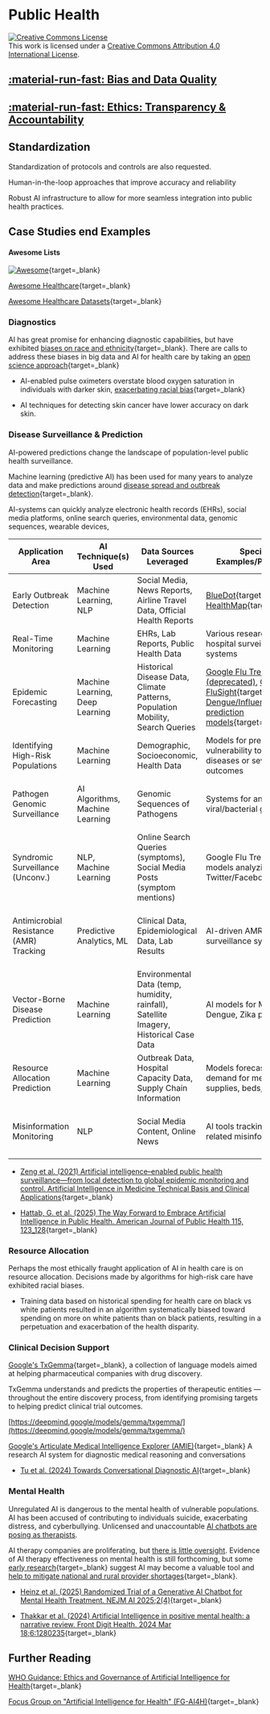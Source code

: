 # Public Health 

<a rel="license" href="http://creativecommons.org/licenses/by/4.0/"><img alt="Creative Commons License" style="border-width:0" src="https://i.creativecommons.org/l/by/4.0/88x31.png" /></a><br />This work is licensed under a <a rel="license" href="http://creativecommons.org/licenses/by/4.0/">Creative Commons Attribution 4.0 International License</a>.

## [:material-run-fast: Bias and Data Quality](../../bias.md)

## [:material-run-fast: Ethics: Transparency & Accountability](../../transparency.md)

## Standardization 

Standardization of protocols and controls are also requested.

Human-in-the-loop approaches that improve accuracy and reliability

Robust AI infrastructure to allow for more seamless integration into public health practices. 

## Case Studies end Examples

#### Awesome Lists

[![Awesome](https://awesome.re/badge.svg)](https://github.com/sindresorhus/awesome?tab=readme-ov-file#health-and-social-science){target=_blank}

[ Awesome Healthcare](https://github.com/kakoni/awesome-healthcare#readme){target=_blank}

[ Awesome Healthcare Datasets](https://github.com/geniusrise/awesome-healthcare-datasets){target=_blank}

### Diagnostics

AI has great promise for enhancing diagnostic capabilities, but have exhibited [biases on race and ethnicity](https://www.nytimes.com/2021/03/15/technology/artificial-intelligence-google-bias.html){target=_blank}. There are calls to address these biases in big data and AI for health care by taking an [open science approach](https://pmc.ncbi.nlm.nih.gov/articles/PMC8515002/){target=_blank}

* AI-enabled pulse oximeters overstate blood oxygen saturation in individuals with darker skin, [exacerbating racial bias](https://www.aclu.org/news/privacy-technology/algorithms-in-health-care-may-worsen-medical-racism){target=_blank}

* AI techniques for detecting skin cancer have lower accuracy on dark skin.

### Disease Surveillance & Prediction

AI-powered predictions change the landscape of population-level public health surveillance. 

Machine learning (predictive AI) has been used for many years to analyze data and make predictions around [disease spread and outbreak detection](https://www.preprints.org/manuscript/202504.1250/v1){target=_blank}. 

AI-systems can quickly analyze electronic health records (EHRs), social media platforms, online search queries, environmental data, genomic sequences, wearable devices, 

| Application Area | AI Technique(s) Used | Data Sources Leveraged | Specific Examples/Platforms | Key Outcomes/Impacts |
| --- | --- | --- | --- | --- | 
| Early Outbreak Detection | Machine Learning, NLP | Social Media, News Reports, Airline Travel Data, Official Health Reports | [BlueDot](https://bluedot.global/){target=_blank}, [HealthMap](https://www.healthmap.org/en/){target=_blank} | Early warning for COVID-19, Zika; faster public health response | 
| Real-Time Monitoring | Machine Learning | EHRs, Lab Reports, Public Health Data | Various research models, hospital surveillance systems | Continuous tracking of disease spread and intensity | 
| Epidemic Forecasting | Machine Learning, Deep Learning | Historical Disease Data, Climate Patterns, Population Mobility, Search Queries | [Google Flu Trends (deprecated)](https://en.wikipedia.org/wiki/Google_Flu_Trends), [CDC FluSight](https://www.cdc.gov/flu-forecasting/data-vis/current-week.html){target=_blank}, [Dengue/Influenza prediction models](https://doi.org/10.1038/s41598-025-85437-w){target=_blank} | Improved prediction accuracy for flu seasons, dengue outbreaks; better preparedness | 
| Identifying High-Risk Populations | Machine Learning | Demographic, Socioeconomic, Health Data | Models for predicting vulnerability to specific diseases or severe outcomes | Enables targeted interventions and resource allocation to most vulnerable groups |
| Pathogen Genomic Surveillance | AI Algorithms, Machine Learning | Genomic Sequences of Pathogens | Systems for analyzing viral/bacterial genomes | Rapid detection of new variants (e.g., SARS-CoV-2), understanding transmissibility/virulence changes |
| Syndromic Surveillance (Unconv.) | NLP, Machine Learning | Online Search Queries (symptoms), Social Media Posts (symptom mentions) | Google Flu Trends, models analyzing Twitter/Facebook data | Early detection of community transmission before clinical reporting |
| Antimicrobial Resistance (AMR) Tracking | Predictive Analytics, ML | Clinical Data, Epidemiological Data, Lab Results | AI-driven AMR surveillance systems | Improved detection of AMR trends, rapid pathogen ID and resistance profiling, guidance for stewardship |
| Vector-Borne Disease Prediction | Machine Learning | Environmental Data (temp, humidity, rainfall), Satellite Imagery, Historical Case Data | AI models for Malaria, Dengue, Zika prediction | Prediction of high-risk areas for outbreaks, enabling targeted vector control measures |
| Resource Allocation Prediction | Machine Learning | Outbreak Data, Hospital Capacity Data, Supply Chain Information | Models forecasting demand for medical supplies, beds, personnel | Optimization of resource deployment during public health emergencies | 
| Misinformation Monitoring | NLP | Social Media Content, Online News | AI tools tracking health-related misinformation | Identification of false narratives that could impede public health responses, enabling counter-messaging |


* [Zeng et al. (2021) Artificial intelligence–enabled public health surveillance—from local detection to global epidemic monitoring and control. Artificial Intelligence in Medicine Technical Basis and Clinical Applications](https://doi.org/10.1016/B978-0-12-821259-2.00022-3){target=_blank}

* [Hattab, G. et al. (2025) The Way Forward to Embrace Artificial Intelligence in Public Health. American Journal of Public Health 115, 123_128](https://doi.org/10.2105/AJPH.2024.307888){target=_blank}

### Resource Allocation

Perhaps the most ethically fraught application of AI in health care is on resource allocation. Decisions made by algorithms for high-risk care have exhibited racial biases. 

* Training data based on historical spending for health care on black vs white patients resulted in an algorithm systematically biased toward spending on more on white patients than on black patients, resulting in a perpetuation and exacerbation of the health disparity. 

### Clinical Decision Support


[Google's TxGemma](https://developers.googleblog.com/en/introducing-txgemma-open-models-improving-therapeutics-development/){target=_blank}, a collection of language models aimed at helping pharmaceutical companies with drug discovery.

TxGemma understands and predicts the properties of therapeutic entities — throughout the entire discovery process, from identifying promising targets to helping predict clinical trial outcomes. 

[https://deepmind.google/models/gemma/txgemma/](https://deepmind.google/models/gemma/txgemma/)

[Google's Articulate Medical Intelligence Explorer (AMIE)](https://research.google/blog/amie-a-research-ai-system-for-diagnostic-medical-reasoning-and-conversations/){target=_blank} A research AI system for diagnostic medical reasoning and conversations

* [Tu et al. (2024) Towards Conversational Diagnostic AI](https://doi.org/10.48550/arXiv.2401.05654){target=_blank}


### Mental Health

Unregulated AI is dangerous to the mental health of vulnerable populations. AI has been accused of contributing to individuals suicide, exacerbating distress, and cyberbullying. Unlicensed and unaccountable [AI chatbots are posing as therapists](https://www.nytimes.com/2025/02/24/health/ai-therapists-chatbots.html).

AI therapy companies are proliferating, but [there is little oversight](https://www.apaservices.org/practice/business/technology/artificial-intelligence-chatbots-therapists). Evidence of AI therapy effectiveness on mental health is still forthcoming, but some [early research](https://ai.nejm.org/doi/abs/10.1056/AIoa2400802){target=_blank} suggest AI may become a valuable tool and [help to mitigate national and rural provider shortages](https://www.nytimes.com/2025/04/15/health/ai-therapist-mental-health.html){target=_blank}. 

* [Heinz et al. (2025) Randomized Trial of a Generative AI Chatbot for Mental Health Treatment. NEJM AI 2025;2(4)](https://ai.nejm.org/doi/full/10.1056/AIoa2400802){target=_blank}

* [Thakkar et al. (2024) Artificial Intelligence in positive mental health: a narrative review. Front Digit Health. 2024 Mar 18;6:1280235](https://doi.org/10.3389/fdgth.2024.1280235){target=_blank}



## Further Reading



[WHO Guidance: Ethics and Governance of Artificial Intelligence for Health](https://iris.who.int/bitstream/handle/10665/341996/9789240029200-eng.pdf){target=_blank}

[Focus Group on "Artificial Intelligence for Health" (FG-AI4H)](https://www.itu.int/en/ITU-T/focusgroups/ai4h/Pages/default.aspx){target=_blank}